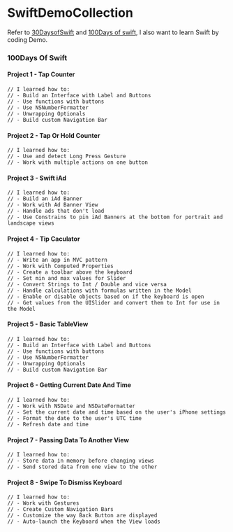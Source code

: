 # SwiftDemoCollection
Refer to [30DaysofSwift](https://github.com/allenwong/30DaysofSwift) and [100Days of swift](http://samvlu.com/), I also want to learn Swift by coding Demo.

### 100Days Of Swift
#### Project 1 - Tap Counter
```
// I learned how to:
// - Build an Interface with Label and Buttons
// - Use functions with buttons
// - Use NSNumberFormatter
// - Unwrapping Optionals
// - Build custom Navigation Bar
```

#### Project 2 - Tap Or Hold Counter
```
// I learned how to:
// - Use and detect Long Press Gesture
// - Work with multiple actions on one button
```

#### Project 3 - Swift iAd
```
// I learned how to:
// - Build an iAd Banner
// - Work with Ad Banner View
// - Handle ads that don't load
// - Use Constrains to pin iAd Banners at the bottom for portrait and landscape views
```
#### Project 4 - Tip Caculator
```
// I learned how to:
// - Write an app in MVC pattern
// - Work with Computed Properties
// - Create a toolbar above the keyboard
// - Set min and max values for Slider
// - Convert Strings to Int / Double and vice versa
// - Handle calculations with formulas written in the Model
// - Enable or disable objects based on if the keyboard is open
// - Get values from the UISlider and convert them to Int for use in the Model
```

#### Project 5 - Basic TableView
```
// I learned how to:
// - Build an Interface with Label and Buttons
// - Use functions with buttons
// - Use NSNumberFormatter
// - Unwrapping Optionals
// - Build custom Navigation Bar
```

#### Project 6 - Getting Current Date And Time
```
// I learned how to:
// - Work with NSDate and NSDateFormatter
// - Set the current date and time based on the user's iPhone settings
// - Format the date to the user's UTC time
// - Refresh date and time
```
#### Project 7 - Passing Data To Another View
```
// I learned how to:
// - Store data in memory before changing views
// - Send stored data from one view to the other
```

#### Project 8 - Swipe To Dismiss Keyboard
```
// I learned how to:
// - Work with Gestures
// - Create Custom Navigation Bars
// - Customize the way Back Button are displayed
// - Auto-launch the Keyboard when the View loads
```